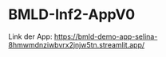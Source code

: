 # BMLD-Inf2-AppV0

Link der App: https://bmld-demo-app-selina-8hmwmdnziwbvrx2jnjw5tn.streamlit.app/

